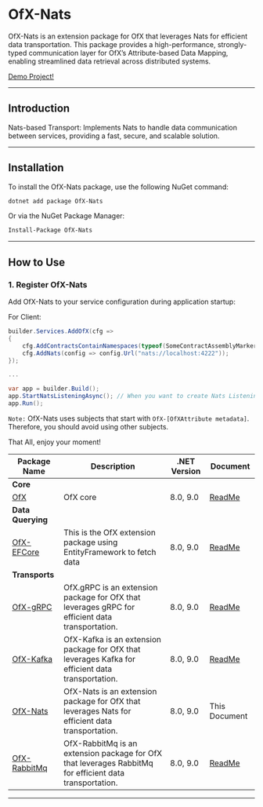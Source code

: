 # OfX-Nats

OfX-Nats is an extension package for OfX that leverages Nats for efficient data transportation. This package provides a high-performance, strongly-typed communication layer for OfX’s Attribute-based Data Mapping, enabling streamlined data retrieval across distributed systems.

[Demo Project!](https://github.com/quyvu01/TestOfX-Demo)

---

## Introduction

Nats-based Transport: Implements Nats to handle data communication between services, providing a fast, secure, and scalable solution.

---

## Installation

To install the OfX-Nats package, use the following NuGet command:

```bash
dotnet add package OfX-Nats
```

Or via the NuGet Package Manager:

```bash
Install-Package OfX-Nats
```

---

## How to Use

### 1. Register OfX-Nats

Add OfX-Nats to your service configuration during application startup:

For Client:

```csharp
builder.Services.AddOfX(cfg =>
{
    cfg.AddContractsContainNamespaces(typeof(SomeContractAssemblyMarker).Assembly);
    cfg.AddNats(config => config.Url("nats://localhost:4222"));
});

...

var app = builder.Build();
app.StartNatsListeningAsync(); // When you want to create Nats Listening
app.Run();

```
`Note:` OfX-Nats uses subjects that start with `OfX-[OfXAttribute metadata]`. Therefore, you should avoid using other subjects.

That All, enjoy your moment!

| Package Name                       | Description                                                                                             | .NET Version | Document                                                                                 |
|------------------------------------|---------------------------------------------------------------------------------------------------------|--------------|------------------------------------------------------------------------------------------|
| **Core**                           |                                                                                                         |
| [OfX][OfX.nuget]                   | OfX core                                                                                                | 8.0, 9.0     | [ReadMe](https://github.com/quyvu01/OfX/blob/main/README.md)                             |
| **Data Querying**                  |                                                                                                         |
| [OfX-EFCore][OfX-EFCore.nuget]     | This is the OfX extension package using EntityFramework to fetch data                                   | 8.0, 9.0     | [ReadMe](https://github.com/quyvu01/OfX/blob/main/src/OfX.EntityFrameworkCore/README.md) |
| **Transports**                     |                                                                                                         |
| [OfX-gRPC][OfX-gRPC.nuget]         | OfX.gRPC is an extension package for OfX that leverages gRPC for efficient data transportation.         | 8.0, 9.0     | [ReadMe](https://github.com/quyvu01/OfX/blob/main/src/OfX.Grpc/README.md)                |
| [OfX-Kafka][OfX-Kafka.nuget]       | OfX-Kafka is an extension package for OfX that leverages Kafka for efficient data transportation.       | 8.0, 9.0     | [ReadMe](https://github.com/quyvu01/OfX/blob/main/src/OfX.Kafka/README.md)               |
| [OfX-Nats][OfX-Nats.nuget]         | OfX-Nats is an extension package for OfX that leverages Nats for efficient data transportation.         | 8.0, 9.0     | This Document                                                                            |
| [OfX-RabbitMq][OfX-RabbitMq.nuget] | OfX-RabbitMq is an extension package for OfX that leverages RabbitMq for efficient data transportation. | 8.0, 9.0     | [ReadMe](https://github.com/quyvu01/OfX/blob/main/src/OfX.RabbitMq/README.md)            |

---

[OfX.nuget]: https://www.nuget.org/packages/OfX/
[OfX-EFCore.nuget]: https://www.nuget.org/packages/OfX-EFCore/
[OfX-gRPC.nuget]: https://www.nuget.org/packages/OfX-gRPC/
[OfX-Nats.nuget]: https://www.nuget.org/packages/OfX-Nats/
[OfX-RabbitMq.nuget]: https://www.nuget.org/packages/OfX-RabbitMq/
[OfX-Kafka.nuget]: https://www.nuget.org/packages/OfX-Kafka/